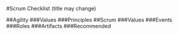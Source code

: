 #Scrum Checklist (title may change)


##Agility
###Values
###Principles
##Scrum
###Values
###Events
###Roles
###Artifacts
###Recommended
